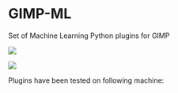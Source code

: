 # GIMP-ML
Set of Machine Learning Python plugins for GIMP

[![](http://img.youtube.com/vi/V5FntRVg8Eo/0.jpg)](http://www.youtube.com/watch?v=V5FntRVg8Eo "")

[![](http://img.youtube.com/vi/U1CieWi--gc/0.jpg)](http://www.youtube.com/watch?v=U1CieWi--gc "Youtube Tutorials")

Plugins have been tested on following machine:
